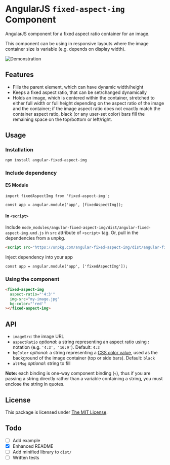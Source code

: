 # AngularJS `fixed-aspect-img` Component
AngularJS component for a fixed aspect ratio container for an image.

This component can be using in responsive layouts where the image container size is variable (e.g. depends on display width).

![Demonstration](https://media.giphy.com/media/xV85ZWThNNfk1vZdfP/giphy.gif)

## Features
* Fills the parent element, which can have dynamic width/height
* Keeps a fixed aspect ratio, that can be set/changed dynamically
* Holds an image, which is centered within the container, stretched to either full width or full height depending on the aspect ratio of the image and the container; if the image aspect ratio does not exactly match the container aspect ratio, black (or any user-set color) bars fill the remaining space on the top/bottom or left/right.

## Usage
### Installation
```
npm install angular-fixed-aspect-img
```

### Include dependency
#### ES Module
```
import fixedAspectImg from 'fixed-aspect-img';

const app = angular.module('app', [fixedAspectImg]);
```

#### In `<script>`
Include `node_modules/angular-fixed-aspect-img/dist/angular-fixed-aspect-img.umd.js` in `src` attribute of `<script>` tag. Or, pull in the dependencies from a unpkg.
```html
<script src="https://unpkg.com/angular-fixed-aspect-img/dist/angular-fixed-aspect-img.umd.js"></script>
```

Inject dependency into your app
```
const app = angular.module('app', ['fixedAspectImg']);
```

### Using the component
```html
<fixed-aspect-img
  aspect-ratio="'4:3'"
  img-src="my-image.jpg"
  bg-color="'red'"
></fixed-aspect-img>
```

## API
* `imageSrc`: the image URL
* `aspectRatio` *optional*: a string representing an aspect ratio using **:** notation (e.g. `'4:3', '16:9'`). Default: `4:3`
* `bgColor` *optional*: a string representing a [CSS color value](https://developer.mozilla.org/en-US/docs/Web/CSS/color_value), used as the background of the image container (top or side bars). Default: `black`
* `altMsg` *optional*: string to fill

**Note:** each binding is one-way component binding (`<`), thus if you are passing a string directly rather than a variable containing a string, you must enclose the string in quotes.


## License
This package is licensed under [The MIT License](https://opensource.org/licenses/MIT).

## Todo
- [ ] Add example
- [x] Enhanced README
- [ ] Add minified library to `dist/`
- [ ] Written tests

